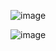 ![image](https://user-images.githubusercontent.com/114179854/193357545-6cc4e69f-340f-49de-b0ed-07b8cc347f2d.png)

![image](https://user-images.githubusercontent.com/114179854/193357579-1cf54854-c26a-4b64-bc9e-53fc52cff363.png)

